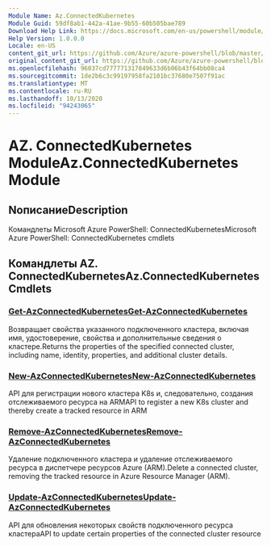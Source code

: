 ```yaml
---
Module Name: Az.ConnectedKubernetes
Module Guid: 59df8ab1-442a-41ae-9b55-60b505bae789
Download Help Link: https://docs.microsoft.com/en-us/powershell/module/az.connectedkubernetes
Help Version: 1.0.0.0
Locale: en-US
content_git_url: https://github.com/Azure/azure-powershell/blob/master/src/ConnectedKubernetes/help/Az.ConnectedKubernetes.md
original_content_git_url: https://github.com/Azure/azure-powershell/blob/master/src/ConnectedKubernetes/help/Az.ConnectedKubernetes.md
ms.openlocfilehash: 96037cd777771317849633d6b06b43f64bb08ca4
ms.sourcegitcommit: 1de2b6c3c99197958fa2101bc37680e7507f91ac
ms.translationtype: MT
ms.contentlocale: ru-RU
ms.lasthandoff: 10/13/2020
ms.locfileid: "94243065"
---
```

# <span data-ttu-id="dd374-101">AZ. ConnectedKubernetes Module</span><span class="sxs-lookup"><span data-stu-id="dd374-101">Az.ConnectedKubernetes Module</span></span>
## <span data-ttu-id="dd374-102">Nописание</span><span class="sxs-lookup"><span data-stu-id="dd374-102">Description</span></span>
<span data-ttu-id="dd374-103">Командлеты Microsoft Azure PowerShell: ConnectedKubernetes</span><span class="sxs-lookup"><span data-stu-id="dd374-103">Microsoft Azure PowerShell: ConnectedKubernetes cmdlets</span></span>

## <span data-ttu-id="dd374-104">Командлеты AZ. ConnectedKubernetes</span><span class="sxs-lookup"><span data-stu-id="dd374-104">Az.ConnectedKubernetes Cmdlets</span></span>
### [<span data-ttu-id="dd374-105">Get-AzConnectedKubernetes</span><span class="sxs-lookup"><span data-stu-id="dd374-105">Get-AzConnectedKubernetes</span></span>](Get-AzConnectedKubernetes.md)
<span data-ttu-id="dd374-106">Возвращает свойства указанного подключенного кластера, включая имя, удостоверение, свойства и дополнительные сведения о кластере.</span><span class="sxs-lookup"><span data-stu-id="dd374-106">Returns the properties of the specified connected cluster, including name, identity, properties, and additional cluster details.</span></span>

### [<span data-ttu-id="dd374-107">New-AzConnectedKubernetes</span><span class="sxs-lookup"><span data-stu-id="dd374-107">New-AzConnectedKubernetes</span></span>](New-AzConnectedKubernetes.md)
<span data-ttu-id="dd374-108">API для регистрации нового кластера K8s и, следовательно, создания отслеживаемого ресурса на ARM</span><span class="sxs-lookup"><span data-stu-id="dd374-108">API to register a new K8s cluster and thereby create a tracked resource in ARM</span></span>

### [<span data-ttu-id="dd374-109">Remove-AzConnectedKubernetes</span><span class="sxs-lookup"><span data-stu-id="dd374-109">Remove-AzConnectedKubernetes</span></span>](Remove-AzConnectedKubernetes.md)
<span data-ttu-id="dd374-110">Удаление подключенного кластера и удаление отслеживаемого ресурса в диспетчере ресурсов Azure (ARM).</span><span class="sxs-lookup"><span data-stu-id="dd374-110">Delete a connected cluster, removing the tracked resource in Azure Resource Manager (ARM).</span></span>

### [<span data-ttu-id="dd374-111">Update-AzConnectedKubernetes</span><span class="sxs-lookup"><span data-stu-id="dd374-111">Update-AzConnectedKubernetes</span></span>](Update-AzConnectedKubernetes.md)
<span data-ttu-id="dd374-112">API для обновления некоторых свойств подключенного ресурса кластера</span><span class="sxs-lookup"><span data-stu-id="dd374-112">API to update certain properties of the connected cluster resource</span></span>

